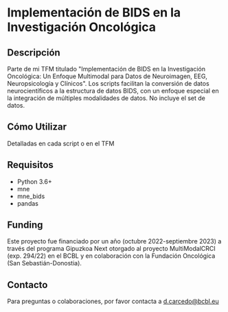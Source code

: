 # Implementación de BIDS en la Investigación Oncológica

## Descripción
Parte de mi TFM titulado "Implementación de BIDS en la Investigación Oncológica: Un Enfoque Multimodal para Datos de Neuroimagen, EEG, Neuropsicología y Clínicos". Los scripts facilitan la conversión de datos neurocientíficos a la estructura de datos BIDS, con un enfoque especial en la integración de múltiples modalidades de datos.
No incluye el set de datos.
## Cómo Utilizar
Detalladas en cada script o en el TFM
## Requisitos
- Python 3.6+
- mne
- mne_bids
- pandas
## Funding
Este proyecto fue financiado por un año (octubre 2022-septiembre 2023) a través del programa Gipuzkoa Next otorgado al proyecto MultiModalCRCI (exp. 294/22) en el BCBL y en colaboración con la Fundación Oncológica (San Sebastián-Donostia).
## Contacto
Para preguntas o colaboraciones, por favor contacta a d.carcedo@bcbl.eu
